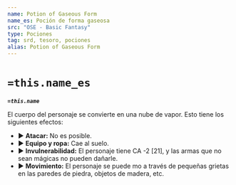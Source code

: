```yaml
---
name: Potion of Gaseous Form
name_es: Poción de forma gaseosa
src: "OSE - Basic Fantasy"
type: Pociones
tag: srd, tesoro, pociones
alias: Potion of Gaseous Form
---
```

# `=this.name_es` 

**_`=this.name`_**

El cuerpo del personaje se convierte en una nube de vapor. Esto tiene los siguientes efectos: 
- ▶ **Atacar:** No es posible. 
- ▶ **Equipo y ropa:** Cae al suelo. 
- ▶ **Invulnerabilidad:** El personaje tiene CA -2 [21], y las armas que no sean mágicas no pueden dañarle. 
- ▶ **Movimiento:** El personaje se puede mo a través de pequeñas grietas en las paredes de piedra, objetos de madera, etc.

